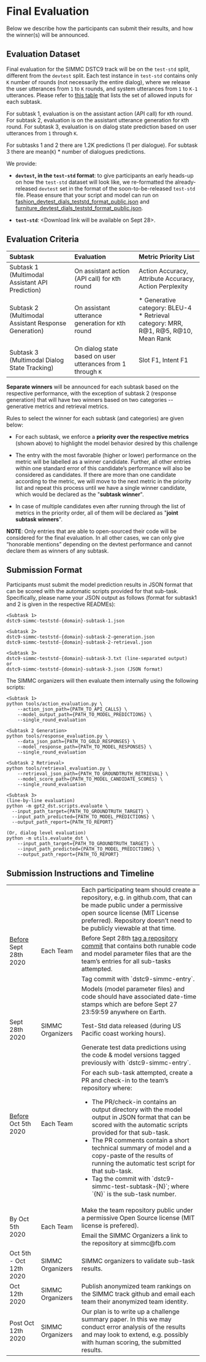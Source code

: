 # Final Evaluation

Below we describe how the participants can submit their results, and how the winner(s) will be announced.

## Evaluation Dataset

Final evaluation for the SIMMC DSTC9 track will be on the `test-std` split, different from the `devtest` split. Each test instance in `test-std` contains only `K` number of rounds (not necessarily the entire dialog), where we release the user utterances from `1` to `K` rounds, and system utterances from `1` to `K-1` utterances. Please refer to [this table](./TASK_INPUTS.md) that lists the set of allowed inputs for each subtask.

For subtask 1, evaluation is on the assistant action (API call) for `K`th round.
For subtask 2, evaluation is on the assistant utterance generation for `K`th round.
For subtask 3, evaluation is on dialog state prediction based on user utterances from `1` through `K`.

For subtasks 1 and 2 there are 1.2K predictions (1 per dialogue). For subtask 3 there are mean(`K`) * number of dialogues predictions.

We provide:

* **`devtest`, in the `test-std` format**: to give participants an early heads-up on how the `test-std` dataset will look like, we re-formatted the already-released `devtest` set in the format of the soon-to-be-released `test-std` file. Please ensure that your script and model can run on [fashion_devtest_dials_teststd_format_public.json](./data/simmc_fashion/fashion_devtest_dials_teststd_format_public.json) and [furniture_devtest_dials_teststd_format_public.json](./data/simmc_furniture/furniture_devtest_dials_teststd_format_public.json).

* **`test-std`**: <Download link will be available on Sept 28>.


## Evaluation Criteria

| **Subtask** | **Evaluation** | **Metric Priority List** |
| :-- | :-- | :-- |
| Subtask 1 (Multimodal Assistant API Prediction) | On assistant action (API call) for `K`th round | Action Accuracy, Attribute Accuracy,  Action Perplexity |
| Subtask 2 (Multimodal Assistant Response Generation) | On assistant utterance generation for `K`th round | * Generative category: BLEU-4 <br> * Retrieval category: MRR, R@1, R@5, R@10, Mean Rank |
| Subtask 3 (Multimodal Dialog State Tracking) | On dialog state based on user utterances from 1 through `K` | Slot F1, Intent F1 |

**Separate winners** will be announced for each subtask based on the respective performance, with the exception of subtask 2 (response generation) that will have two winners based on two categories -- generative metrics and retrieval metrics.

Rules to select the winner for each subtask (and categories) are given below:

* For each subtask, we enforce a **priority over the respective metrics** (shown above) to highlight the model behavior desired by this challenge

* The entry with the most favorable (higher or lower) performance on the metric will be labelled as a winner candidate. Further, all other entries within one standard error of this candidate’s performance will also be considered as candidates. If there are more than one candidate according to the metric, we will move to the next metric in the priority list and repeat this process until we have a single winner candidate, which would be declared as the "**subtask winner**".

* In case of multiple candidates even after running through the list of metrics in the priority order, all of them will be declared as "**joint subtask winners**".

**NOTE**: Only entries that are able to open-sourced their code will be considered for the final evaluation. In all other cases, we can only give “honorable mentions” depending on the devtest performance and cannot declare them as winners of any subtask.


## Submission Format

Participants must submit the model prediction results in JSON format that can be scored with the automatic scripts provided for that sub-task. Specifically, please name your JSON output as follows (format for subtask1 and 2 is given in the respective READMEs):

```
<Subtask 1>
dstc9-simmc-teststd-{domain}-subtask-1.json

<Subtask 2>
dstc9-simmc-teststd-{domain}-subtask-2-generation.json
dstc9-simmc-teststd-{domain}-subtask-2-retrieval.json

<Subtask 3>
dstc9-simmc-teststd-{domain}-subtask-3.txt (line-separated output)
or
dstc9-simmc-teststd-{domain}-subtask-3.json (JSON format)
```

The SIMMC organizers will then evaluate them internally using the following scripts:

```
<Subtask 1>
python tools/action_evaluation.py \
    --action_json_path={PATH_TO_API_CALLS} \
    --model_output_path={PATH_TO_MODEL_PREDICTIONS} \
    --single_round_evaluation

<Subtask 2 Generation>
python tools/response_evaluation.py \
    --data_json_path={PATH_TO_GOLD_RESPONSES} \
    --model_response_path={PATH_TO_MODEL_RESPONSES} \
    --single_round_evaluation

<Subtask 2 Retrieval>
python tools/retrieval_evaluation.py \
    --retrieval_json_path={PATH_TO_GROUNDTRUTH_RETRIEVAL} \
    --model_score_path={PATH_TO_MODEL_CANDIDATE_SCORES} \
    --single_round_evaluation

<Subtask 3>
(line-by-line evaluation)
python -m gpt2_dst.scripts.evaluate \
  --input_path_target={PATH_TO_GROUNDTRUTH_TARGET} \
  --input_path_predicted={PATH_TO_MODEL_PREDICTIONS} \
  --output_path_report={PATH_TO_REPORT}

(Or, dialog level evaluation)
python -m utils.evaluate_dst \
    --input_path_target={PATH_TO_GROUNDTRUTH_TARGET} \
    --input_path_predicted={PATH_TO_MODEL_PREDICTIONS} \
    --output_path_report={PATH_TO_REPORT}
```

## Submission Instructions and Timeline

<table>
  <tbody>
    <tr>
      <td rowspan=4><ins>Before</ins> Sept 28th 2020</td>
      <td rowspan=4>Each Team</td>
      <td>Each participating team should create a repository, e.g. in github.com, that can be made public under a permissive open source license (MIT License preferred). Repository doesn’t need to be publicly viewable at that time.</td>
    </tr>
    <tr>
      <td>Before Sept 28th <a href='https://git-scm.com/book/en/v2/Git-Basics-Tagging'>tag a repository commit</a> that contains both runable code and model parameter files that are the team’s entries for all sub-tasks attempted.</td>
    </tr>
    <tr>
      <td>Tag commit with `dstc9-simmc-entry`.</td>
    </tr>
    <tr>
      <td>Models (model parameter files) and code should have associated date-time stamps which are before Sept 27 23:59:59 anywhere on Earth.</td>
    </tr>
    <tr>
      <td>Sept 28th 2020</td>
      <td>SIMMC Organizers</td>
      <td>Test-Std data released (during US Pacific coast working hours).</td>
    </tr>
    <tr>
      <td rowspan=2><ins>Before</ins> Oct 5th 2020</td>
      <td rowspan=2>Each Team</td>
      <td>Generate test data predictions using the code & model versions tagged previously with `dstc9-simmc-entry`.</td>
    </tr>
    <tr>
      <td>For each sub-task attempted, create a PR and check-in to the team’s repository where:
        <ul>
          <li>The PR/check-in contains an output directory with the model output in JSON format that can be scored with the automatic scripts provided for that sub-task.</li>
          <li>The PR comments contain a short technical summary of model and a copy-paste of the results of running the automatic test script for that sub-task.</li>
          <li>Tag the commit with `dstc9-simmc-test-subtask-{N}`; where `{N}` is the sub-task number.</li>
        </ul>
      </td>
    </tr>
    <tr>    
      <td rowspan=2>By Oct 5th 2020</td>
      <td rowspan=2>Each Team</td>
      <td>Make the team repository public under a permissive Open Source license (MIT license is prefered).</td>
    </tr>
    <tr>
      <td>Email the SIMMC Organizers a link to the repository at simmc@fb.com</td>
    </tr>
    <tr>
      <td>Oct 5th - Oct 12th 2020</td>
      <td>SIMMC Organizers</td>
      <td>SIMMC organizers to validate sub-task results.</td>
    </tr>
    <tr>
      <td>Oct 12th 2020</td>
      <td>SIMMC Organizers</td>
      <td>Publish anonymized team rankings on the SIMMC track github and email each team their anonymized team identity.</td>
    </tr>
    <tr>
      <td>Post Oct 12th 2020</td>
      <td>SIMMC Organizers</td>
      <td>Our plan is to write up a challenge summary paper. In this we may conduct error analysis of the results and may look to extend, e.g. possibly with human scoring, the submitted results.</td>
    </tr>
  </tbody>
</table>
